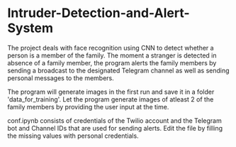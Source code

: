# Intruder-Detection-and-Alert-System
The project deals with face recognition using CNN to detect whether a person is a member of the family. The moment a stranger is detected in absence of a family member, the program alerts the family members by sending a broadcast to the designated Telegram channel as well as sending personal messages to the members.

The program will generate images in the first run and save it in a folder 'data_for_training'. Let the program generate images of atleast 2 of the family members by providing the user input at the time.

conf.ipynb consists of credentials of the Twilio account and the Telegram bot and Channel IDs that are used for sending alerts. Edit the file by filling the missing values with personal credentials.
